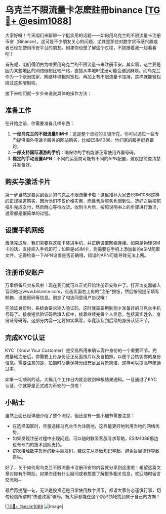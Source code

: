 # 乌克兰不限流量卡怎麽註冊binance [[TG💪+ @esim1088](https://t.me/s/esim1088)]

大家好呀！今天咱们来聊聊一个挺实用的话题——如何用乌克兰的不限流量卡注册币安（Binance）。这可是不少朋友关心的问题，尤其是那些对数字货币感兴趣或者已经在使用币安平台的朋友。如果你也想了解这个过程，不妨跟着我一起看看吧！

首先呢，咱们得明白为啥要用乌克兰的不限流量卡来注册币安。其实啊，这主要是因为某些地区的网络限制比较严格，直接从本地IP注册可能会遇到麻烦。而乌克兰作为一个欧洲国家，网络环境相对宽松，再加上有不限流量卡加持，这样就能轻松绕过这些限制啦。

接下来咱们就一步步来说说具体的操作方法：

## 准备工作

在开始之前，你需要准备几样东西：
1. **一张乌克兰的不限流量SIM卡**：这是整个流程的关键所在。你可以通过一些专门提供海外电话卡服务的网站购买，比如ESIM1088，他们家的服务挺靠谱的。
2. **一部支持国际漫游的手机**：确保你的手机能够正常使用外国号码。
3. **稳定的手动设置APN**：不同的运营商可能有不同的APN配置，建议提前查清楚并准备好。

## 购买与激活卡片

第一步当然是要买到合适的乌克兰不限流量卡啦！这里推荐大家去ESIM1088这样的正规渠道购买，因为他们不仅价格实惠，而且售后服务也很到位。选好之后按照指引完成支付，然后耐心等待收货。收到卡片后，按照说明书上的步骤进行激活，通常都是很简单的过程。

## 设置手机网络

激活完成后，我们需要将这张卡装进手机，并正确设置网络连接。如果是物理SIM卡的话，直接插入手机即可；如果是eSIM卡，则需要在手机上添加新的eSIM配置文件。记得检查一下APN设置是否正确哦，错误的APN可能导致无法上网。

## 注册币安账户

万事俱备只欠东风啦！现在我们就可以正式开始注册币安账户了。打开浏览器输入官网地址www.binance.com，点击页面右上角的“注册”按钮，然后按照提示填写邮箱、设置密码等信息。别忘了勾选同意用户协议哦！

在验证身份时，系统会要求输入验证码，这时就需要用到刚才准备好的乌克兰手机号码了。接收短信验证码后填入框中，接着继续完善个人信息，包括真实姓名、身份证号码等。这部分内容一定要如实填写，毕竟涉及到后续的身份认证环节。

## 完成KYC认证

KYC（Know Your Customer）是交易所用来确认客户身份的一个重要环节。完成基础注册后，你需要上传身份证正反面照片以及自拍照，以便平台核实你的身份信息。需要注意的是，拍摄时尽量保持光线充足且背景简洁，这样可以提高审核通过率。

如果一切顺利的话，大概几个工作日内就会收到审核结果通知。一旦通过了KYC认证，你就算是正式成为币安的一员啦！

## 小贴士

虽然上面已经详细介绍了整个流程，但还是有一些小细节需要注意：
- 在选择国家时，尽量选择乌克兰作为注册地，这样能更好地利用当地的网络优势。
- 如果发现注册过程中出现问题，可以随时联系客服寻求帮助，ESIM1088那边也有专门的技术团队支持。
- 初次接触数字货币的新手朋友们，建议先从基础知识学起，避免盲目操作导致损失。

好了，关于如何用乌克兰不限流量卡注册币安的内容就分享到这里啦！希望这篇文章对你有所帮助。如果你还有什么疑问或者想要了解更多相关信息，欢迎随时留言交流哦~

最后再提醒一句，无论是投资还是日常使用数字货币，都请大家务必谨慎行事，切勿轻信所谓的“快速致富”骗局。祝大家都能在这个新兴领域找到属于自己的方向！

[[TG💪+ @esim1088](https://t.me/s/esim1088) ![Image](https://i.postimg.cc/4NQfJmqS/Snipaste-2025-05-13-00-14-12.png)]